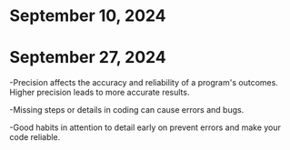 # September 10, 2024
# September 27, 2024
-Precision affects the accuracy and reliability of a program's outcomes. Higher precision leads to more accurate results.

-Missing steps or details in coding can cause errors and bugs.

-Good habits in attention to detail early on prevent errors and make your code reliable.
